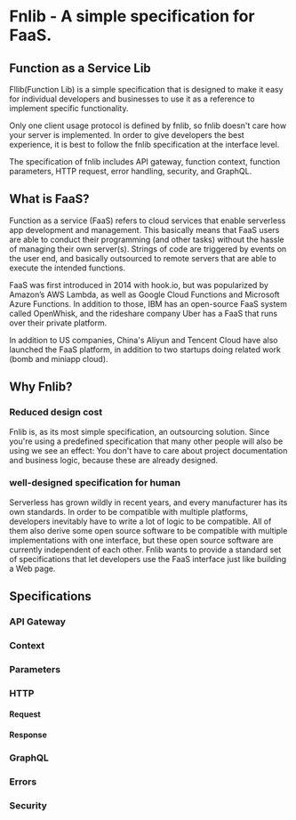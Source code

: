 # Fnlib - A simple specification for FaaS.

## Function as a Service Lib

Fllib(Function Lib) is a simple specification that is designed to make it easy for individual developers and businesses to use it as a reference to implement specific functionality.

Only one client usage protocol is defined by fnlib, so fnlib doesn't care how your server is implemented. In order to give developers the best experience, it is best to follow the fnlib specification at the interface level.

The specification of fnlib includes API gateway, function context, function parameters, HTTP request, error handling, security, and GraphQL.

## What is FaaS?

Function as a service (FaaS) refers to cloud services that enable serverless app development and management. This basically means that FaaS users are able to conduct their programming (and other tasks) without the hassle of managing their own server(s). Strings of code are triggered by events on the user end, and basically outsourced to remote servers that are able to execute the intended functions.

FaaS was first introduced in 2014 with hook.io, but was popularized by Amazon’s AWS Lambda, as well as Google Cloud Functions and Microsoft Azure Functions. In addition to those, IBM has an open-source FaaS system called OpenWhisk, and the rideshare company Uber has a FaaS that runs over their private platform.

In addition to US companies, China's Aliyun and Tencent Cloud have also launched the FaaS platform, in addition to two startups doing related work (bomb and miniapp cloud).

## Why Fnlib?

### Reduced design cost

Fnlib is, as its most simple specification, an outsourcing solution. Since you're using a predefined specification that many other people will also be using we see an effect: You don't have to care about project documentation and business logic, because these are already designed.

### well-designed specification for human

Serverless has grown wildly in recent years, and every manufacturer has its own standards. In order to be compatible with multiple platforms, developers inevitably have to write a lot of logic to be compatible. All of them also derive some open source software to be compatible with multiple implementations with one interface, but these open source software are currently independent of each other.
Fnlib wants to provide a standard set of specifications that let developers use the FaaS interface just like building a Web page.

## Specifications

### API Gateway

### Context

### Parameters

### HTTP

#### Request

#### Response

### GraphQL

### Errors

### Security


